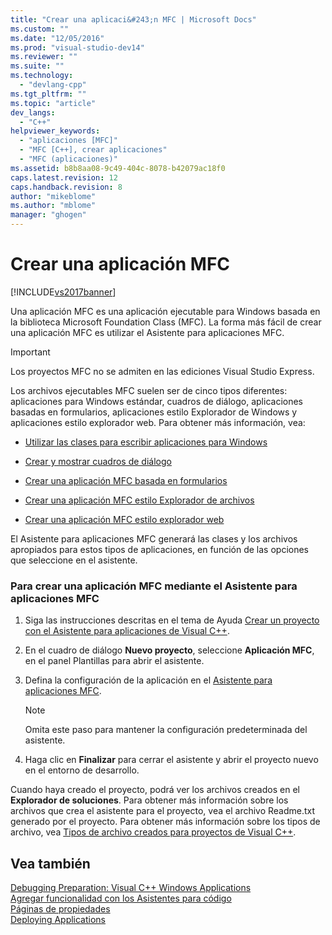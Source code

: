 ```yaml
---
title: "Crear una aplicaci&#243;n MFC | Microsoft Docs"
ms.custom: ""
ms.date: "12/05/2016"
ms.prod: "visual-studio-dev14"
ms.reviewer: ""
ms.suite: ""
ms.technology: 
  - "devlang-cpp"
ms.tgt_pltfrm: ""
ms.topic: "article"
dev_langs: 
  - "C++"
helpviewer_keywords: 
  - "aplicaciones [MFC]"
  - "MFC [C++], crear aplicaciones"
  - "MFC (aplicaciones)"
ms.assetid: b8b8aa08-9c49-404c-8078-b42079ac18f0
caps.latest.revision: 12
caps.handback.revision: 8
author: "mikeblome"
ms.author: "mblome"
manager: "ghogen"
---
```

# Crear una aplicaci&#243;n MFC
[!INCLUDE[vs2017banner](../../assembler/inline/includes/vs2017banner.md)]

Una aplicación MFC es una aplicación ejecutable para Windows basada en la biblioteca Microsoft Foundation Class \(MFC\).  La forma más fácil de crear una aplicación MFC es utilizar el Asistente para aplicaciones MFC.  
  
> [!IMPORTANT]
>  Los proyectos MFC no se admiten en las ediciones Visual Studio Express.  
  
 Los archivos ejecutables MFC suelen ser de cinco tipos diferentes: aplicaciones para Windows estándar, cuadros de diálogo, aplicaciones basadas en formularios, aplicaciones estilo Explorador de Windows y aplicaciones estilo explorador web.  Para obtener más información, vea:  
  
-   [Utilizar las clases para escribir aplicaciones para Windows](../../mfc/using-the-classes-to-write-applications-for-windows.md)  
  
-   [Crear y mostrar cuadros de diálogo](../../mfc/creating-and-displaying-dialog-boxes.md)  
  
-   [Crear una aplicación MFC basada en formularios](../../mfc/reference/creating-a-forms-based-mfc-application.md)  
  
-   [Crear una aplicación MFC estilo Explorador de archivos](../../mfc/reference/creating-a-file-explorer-style-mfc-application.md)  
  
-   [Crear una aplicación MFC estilo explorador web](../../mfc/reference/creating-a-web-browser-style-mfc-application.md)  
  
 El Asistente para aplicaciones MFC generará las clases y los archivos apropiados para estos tipos de aplicaciones, en función de las opciones que seleccione en el asistente.  
  
### Para crear una aplicación MFC mediante el Asistente para aplicaciones MFC  
  
1.  Siga las instrucciones descritas en el tema de Ayuda [Crear un proyecto con el Asistente para aplicaciones de Visual C\+\+](../../ide/creating-desktop-projects-by-using-application-wizards.md).  
  
2.  En el cuadro de diálogo **Nuevo proyecto**, seleccione **Aplicación MFC**, en el panel Plantillas para abrir el asistente.  
  
3.  Defina la configuración de la aplicación en el [Asistente para aplicaciones MFC](../../mfc/reference/mfc-application-wizard.md).  
  
    > [!NOTE]
    >  Omita este paso para mantener la configuración predeterminada del asistente.  
  
4.  Haga clic en **Finalizar** para cerrar el asistente y abrir el proyecto nuevo en el entorno de desarrollo.  
  
 Cuando haya creado el proyecto, podrá ver los archivos creados en el **Explorador de soluciones**.  Para obtener más información sobre los archivos que crea el asistente para el proyecto, vea el archivo Readme.txt generado por el proyecto.  Para obtener más información sobre los tipos de archivo, vea [Tipos de archivo creados para proyectos de Visual C\+\+](../../ide/file-types-created-for-visual-cpp-projects.md).  
  
## Vea también  
 [Debugging Preparation: Visual C\+\+ Windows Applications](http://msdn.microsoft.com/es-es/a8bc54de-41a3-464d-9a12-db9bdcbc1ad5)   
 [Agregar funcionalidad con los Asistentes para código](../../ide/adding-functionality-with-code-wizards-cpp.md)   
 [Páginas de propiedades](../../ide/property-pages-visual-cpp.md)   
 [Deploying Applications](http://msdn.microsoft.com/es-es/4ff8881d-0daf-47e7-bfe7-774c625031b4)